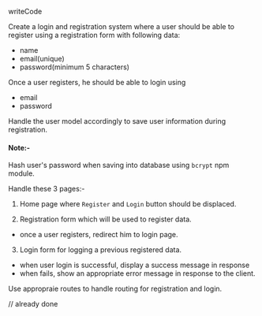 writeCode

Create a login and registration system where a user should be able to register using a registration form with following data:

- name
- email(unique)
- password(minimum 5 characters)

Once a user registers, he should be able to login using

- email
- password

Handle the user model accordingly to save user information during registration.

#### Note:-

Hash user's password when saving into database using `bcrypt` npm module.

Handle these 3 pages:-

1. Home page where `Register` and `Login` button should be displaced.

2. Registration form which will be used to register data.

- once a user registers, redirect him to login page.

3. Login form for logging a previous registered data.

- when user login is successful, display a success message in response
- when fails, show an appropriate error message in response to the client.

Use appropraie routes to handle routing for registration and login.

// already done
